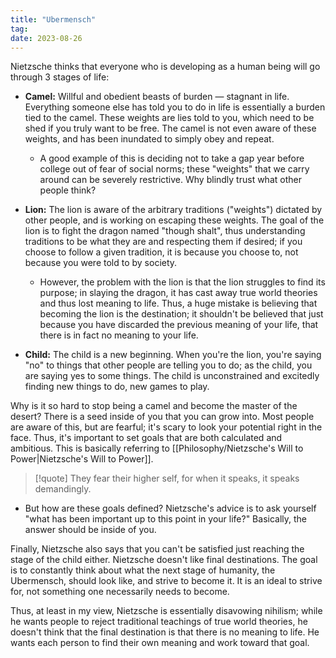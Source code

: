 ```yaml
---
title: "Ubermensch"
tag:
date: 2023-08-26
---
```


Nietzsche thinks that everyone who is developing as a human being will go through 3 stages of life:
- **Camel:** Willful and obedient beasts of burden — stagnant in life. Everything someone else has told you to do in life is essentially a burden tied to the camel. These weights are lies told to you, which need to be shed if you truly want to be free. The camel is not even aware of these weights, and has been inundated to simply obey and repeat.
	- A good example of this is deciding not to take a gap year before college out of fear of social norms; these "weights" that we carry around can be severely restrictive. Why blindly trust what other people think?
	
- **Lion:** The lion is aware of the arbitrary traditions ("weights") dictated by other people, and is working on escaping these weights. The goal of the lion is to fight the dragon named "though shalt", thus understanding traditions to be what they are and respecting them if desired; if you choose to follow a given tradition, it is because you choose to, not because you were told to by society.
	- However, the problem with the lion is that the lion struggles to find its purpose; in slaying the dragon, it has cast away true world theories and thus lost meaning to life. Thus, a huge mistake is believing that becoming the lion is the destination; it shouldn't be believed that just because you have discarded the previous meaning of your life, that there is in fact no meaning to your life. 
	
- **Child:** The child is a new beginning. When you're the lion, you're saying "no" to things that other people are telling you to do; as the child, you are saying yes to some things. The child is unconstrained and excitedly finding new things to do, new games to play.

Why is it so hard to stop being a camel and become the master of the desert? There is a seed inside of you that you can grow into. Most people are aware of this, but are fearful; it's scary to look your potential right in the face. Thus, it's important to set goals that are both calculated and ambitious. This is basically referring to [[Philosophy/Nietzsche's Will to Power|Nietzsche's Will to Power]].
>[!quote]
> They fear their higher self, for when it speaks, it speaks demandingly.
- But how are these goals defined? Nietzsche's advice is to ask yourself "what has been important up to this point in your life?" Basically, the answer should be inside of you.

Finally, Nietzsche also says that you can't be satisfied just reaching the stage of the child either. Nietzsche doesn't like final destinations. The goal is to constantly think about what the next stage of humanity, the Ubermensch, should look like, and strive to become it. It is an ideal to strive for, not something one necessarily needs to become.

Thus, at least in my view, Nietzsche is essentially disavowing nihilism; while he wants people to reject traditional teachings of true world theories, he doesn't think that the final destination is that there is no meaning to life. He wants each person to find their own meaning and work toward that goal.